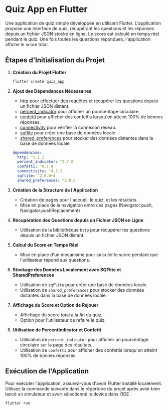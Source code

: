 # Quiz App en Flutter

Une application de quiz simple développée en utilisant Flutter. L'application propose une interface de quiz, récupérant les questions et les réponses depuis un fichier JSON stocké en ligne. Le score est calculé en temps réel pendant le quiz. Une fois toutes les questions répondues, l'application affiche le score total.

## Étapes d'Initialisation du Projet

1. **Création du Projet Flutter**
    ```bash
    flutter create quiz_app
    ```

2. **Ajout des Dépendances Nécessaires**
    - [http](https://pub.dev/packages/http) pour effectuer des requêtes et récupérer les questions depuis un fichier JSON distant.
    - [percent_indicator](https://pub.dev/packages/percent_indicator) pour afficher un pourcentage circulaire.
    - [confetti](https://pub.dev/packages/confetti) pour afficher des confettis lorsqu'on atteint 100% de bonnes réponses.
    - [connectivity](https://pub.dev/packages/connectivity) pour vérifier la connexion réseau.
    - [sqflite](https://pub.dev/packages/sqflite) pour créer une base de données locale.
    - [shared_preferences](https://pub.dev/packages/shared_preferences) pour stocker des données distantes dans la base de données locale.

    ```yaml
    dependencies:
      http: ^1.1.2
      percent_indicator: ^2.7.0
      confetti: ^0.7.0
      connectivity: ^4.3.2
      sqflite: ^2.0.0+4
      shared_preferences: ^2.0.8
    ```

4. **Création de la Structure de l'Application**
    - Création de pages pour l'accueil, le quiz, et les résultats.
    - Mise en place de la navigation entre ces pages (Navigator.push, Navigator.pushReplacement)

5. **Récupération des Questions depuis un Fichier JSON en Ligne**
    - Utilisation de la bibliothèque `http` pour récupérer les questions depuis un fichier JSON distant.

6. **Calcul du Score en Temps Réel**
    - Mise en place d'un mécanisme pour calculer le score pendant que l'utilisateur répond aux questions.

7. **Stockage des Données Localement avec SQFlite et SharedPreferences**
    - Utilisation de `sqflite` pour créer une base de données locale.
    - Utilisation de `shared_preferences` pour stocker des données distantes dans la base de données locale.

8. **Affichage du Score et Option de Rejouer**
    - Affichage du score total à la fin du quiz.
    - Option pour l'utilisateur de refaire le quiz.

9. **Utilisation de PercentIndicator et Confetti**
    - Utilisation de `percent_indicator` pour afficher un pourcentage circulaire sur la page des résultats.
    - Utilisation de `confetti` pour afficher des confettis lorsqu'on atteint 100% de bonnes réponses.

## Exécution de l'Application

Pour exécuter l'application, assurez-vous d'avoir Flutter installé localement. Utilisez la commande suivante dans le répertoire du projet après avoir bien lancé un simulateur et avoir sélectionné le device dans l'IDE :

```bash
flutter run

